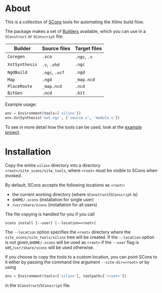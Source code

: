 About
=====

This is a collection of [SCons][] tools for automating the Xilinx build
flow.

The package makes a set of [Builders][] available, which you can use in a
`SConstruct` or `SConscript` file:

| Builder      | Source files | Target files |
|--------------|--------------|--------------|
|`Coregen`     |`.xco`        |`.ngc`, `.v`  |
|`XstSynthesis`|`.v`, `.vhd`  |`.ngc`        |
|`NgdBuild`    |`.ngc`, `.ucf`|`.ngd`        |
|`Map`         |`.ngd`        |`_map.ncd`    |
|`PlaceRoute`  |`_map.ncd`    |`.ncd`        |
|`BitGen`      |`.ncd`        |`.bit`        |

Example usage:

```python
env = Environment(tools=['xilinx'])
env.XstSynthesis('out.ngc', ['source.v', 'module.v'])
```

To see in more detail how the tools can be used, look at the
[example project][].

Installation
============

Copy the entire `xilinx` directory into a directory
`<root>/site_scons/site_tools`, where `<root>` must be visible to SCons
when invoked.

By default, SCons accepts the following locations as `<root>`:

- the current working directory (where `SConstruct`/`SConscript` is)
- `$HOME/.scons` (installation for single user)
- `/usr/share/scons` (installation for all users)

The file copying is handled for you if you call

    scons install [--user] [--location=<root>]

The `--location` option specifies the `<root>` directory where the
`site_scons/site_tools/xilinx` tree will be created. If the `--location`
option is not given,`$HOME/.scons` will be used as `<root>` if the
`--user` flag is set,`/usr/share/scons` will be used otherwise.

If you choose to copy the tools to a custom location, you can
point SCons to it either by passing the command line argument
`--site-dir=<root>` or by using

```python
env = Environment(tools=['xilinx'], toolpath=['<root>'])
```

in the `SConstruct`/`SConscript` file.

  [SCons]: http://www.scons.org/
  [Builders]: http://www.scons.org/doc/production/HTML/scons-user.html#chap-builders-writing
  [example project]: example/SConstruct

